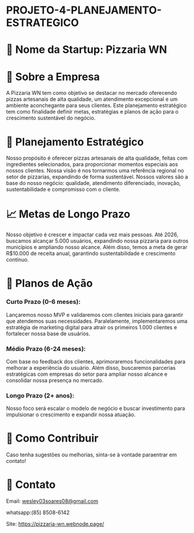 # PROJETO-4-PLANEJAMENTO-ESTRATEGICO
# 📌 Nome da Startup: Pizzaria WN

# 🏢 Sobre a Empresa 

A Pizzaria WN tem como objetivo se destacar no mercado 
oferecendo pizzas artesanais de alta qualidade, um atendimento 
excepcional e um ambiente aconchegante para seus clientes. 
Este planejamento estratégico tem como finalidade definir metas, 
estratégias e planos de ação para o crescimento sustentável do negócio.

# 🎯 Planejamento Estratégico 
Nosso propósito é oferecer pizzas artesanais de alta qualidade, feitas com 
ingredientes selecionados, para proporcionar momentos especiais aos nossos clientes.
Nossa visão é nos tornarmos uma referência regional no setor de pizzarias, 
expandindo de forma sustentável.
Nossos valores são a base do nosso negócio: qualidade, atendimento 
diferenciado, inovação, sustentabilidade e compromisso com o cliente.

# 📈 Metas de Longo Prazo 

Nosso objetivo é crescer e impactar cada vez mais pessoas. 
Até 2026, buscamos alcançar 5.000 usuários, expandindo nossa
pizzaria para outros municípios e ampliando nosso alcance. 
Além disso, temos a meta de gerar R$10.000 de receita anual, 
garantindo sustentabilidade e crescimento contínuo.

# 🚀 Planos de Ação 

<h3> Curto Prazo (0-6 meses): </h3>
Lançaremos nosso MVP e validaremos com clientes iniciais 
para garantir que atendemos suas necessidades. Paralelamente, 
implementaremos uma estratégia de marketing digital para atrair 
os primeiros 1.000 clientes e fortalecer nossa base de usuários.

<h3>Médio Prazo (6-24 meses): </h3>
Com base no feedback dos clientes, aprimoraremos funcionalidades 
para melhorar a experiência do usuário. Além disso, buscaremos 
parcerias estratégicas com empresas do setor para ampliar nosso 
alcance e consolidar nossa presença no mercado.

<h3>Longo Prazo (2+ anos): </h3>
Nosso foco será escalar o modelo de negócio e buscar investimento 
para impulsionar o crescimento e expandir nossa atuação.



# 📝 Como Contribuir 

Caso tenha sugestões ou melhorias, sinta-se à vontade paraentrar em contato!

# 📧 Contato 

Email: wesley03soares08@gmail.com

whatsapp:(85) 8508-6142

Site: https://pizzaria-wn.webnode.page/

